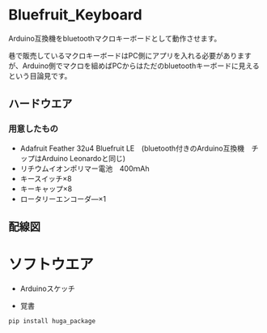 # Bluefruit_Keyboard
Arduino互換機をbluetoothマクロキーボードとして動作させます。

巷で販売しているマクロキーボードはPC側にアプリを入れる必要がありますが、Arduino側でマクロを組めばPCからはただのbluetoothキーボードに見えるという目論見です。

## ハードウエア

### 用意したもの
* Adafruit Feather 32u4 Bluefruit LE　(bluetooth付きのArduino互換機　チップはArduino Leonardoと同じ)
* リチウムイオンポリマー電池　400ｍAh
* キースイッチ×8
* キーキャップ×8
* ロータリーエンコーダ―×1

## 配線図



# ソフトウエア

* Arduinoスケッチ

* 覚書


```bash
pip install huga_package
```
